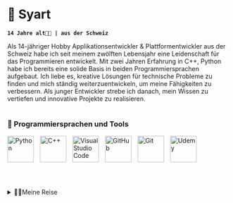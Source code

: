 # 👋 Syart

**`14 Jahre alt👨‍💻 | aus der Schweiz`**

Als 14-jähriger Hobby Applikationsentwickler & Plattformentwickler aus der Schweiz habe ich seit meinem zwölften Lebensjahr eine Leidenschaft für das Programmieren entwickelt. Mit zwei Jahren Erfahrung in C++, Python habe ich bereits eine solide Basis in beiden Programmiersprachen aufgebaut. Ich liebe es, kreative Lösungen für technische Probleme zu finden und mich ständig weiterzuentwickeln, um meine Fähigkeiten zu verbessern. Als junger Entwickler strebe ich danach, mein Wissen zu vertiefen und innovative Projekte zu realisieren.

# 


  <h3>🧰 Programmiersprachen und Tools</h3>
<style>
  .icon-img {
    display: inline-block;
    margin-right: 10px;
  }
</style>

<img class="icon-img" alt="Python" width="60px" src="https://cdn.jsdelivr.net/gh/devicons/devicon/icons/python/python-plain.svg">
<img class="icon-img" alt="C++" width="60px" src="https://cdn.jsdelivr.net/gh/devicons/devicon/icons/cplusplus/cplusplus-line.svg">
<img class="icon-img" alt="Visual Studio Code" width="60px" src="https://iconape.com/wp-content/png_logo_vector/visual-studio-code.png">
<img class="icon-img" alt="GitHub" width="60px" src="https://cdn.jsdelivr.net/gh/devicons/devicon/icons/github/github-original.svg">
<img class="icon-img" alt="Git" width="60px" src="https://cdn.jsdelivr.net/gh/devicons/devicon/icons/git/git-original.svg">
<img class="icon-img" alt="Udemy" width="60px" src="https://github.com/SyartDev/SyartDev/assets/59890202/25dbdd70-ebf9-4714-a440-01814197b665">




  <br clear="all"/>
<br /> 

#

<details>
  <summary>👨‍💻Meine Reise</summary>
  <div style="padding-left: 40px;">
    Meine Reise begann im Alter von 9 Jahren, als ich meinen ersten PC bekam. In den folgenden Jahren verbrachte ich viel Zeit damit, Spiele zu spielen und die Möglichkeiten dieses faszinierenden Werkzeugs zu erkunden. Doch mit 11 bis 12 Jahren begann ich mich zu fragen, wie all diese Programme erstellt wurden, die ich täglich benutzte. Ich wurde neugierig und stellte mir viele Fragen darüber, wie Software entwickelt wird.
Daraufhin entschied ich mich, selbst in die Welt des Programmierens einzutauchen. Mit Python fand ich eine freundliche und zugängliche Einstiegssprache. Ich verbrachte Stunden damit, die Grundlagen zu erlernen und kleine Projekte umzusetzen. Mit der Zeit gewann ich Sicherheit und beherrschte Python.
Doch mein Durst nach Wissen war noch lange nicht gestillt. Ich war entschlossen, noch tiefer in die Welt des Codens einzutauchen. Deshalb wagte ich mich an C++, eine mächtige und vielseitige Programmiersprache, die mich vor neue Herausforderungen stellte. Es war eine steile Lernkurve, aber ich war entschlossen und überwand jede Hürde.
Als ich das Fundament gelegt hatte, wagte ich den nächsten Schritt und tauchte in die Welt des Webentwicklungs mit JavaScript ein. Die Möglichkeiten schienen grenzenlos, und ich war fasziniert davon, wie dynamische und interaktive Webseiten erstellt werden konnten
So begann meine Reise als Hobby-Softwareentwickler - von neugierigen Anfängen bis hin zur Beherrschung mehrerer Programmiersprachen. Doch meine Reise ist noch lange nicht zu Ende. Ich bin immer auf der Suche nach neuen Herausforderungen und freue mich darauf, weiter zu wachsen und zu lernen.
  </div>
</details>

